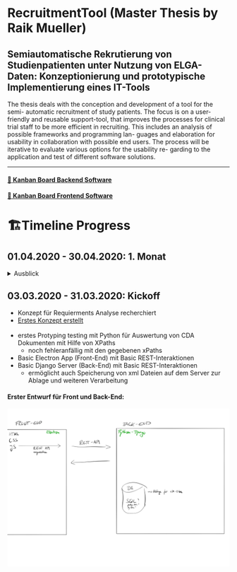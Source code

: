 # RecruitmentTool (Master Thesis by Raik Mueller) 
## Semiautomatische Rekrutierung von Studienpatienten unter Nutzung von ELGA-Daten: Konzeptionierung und prototypische Implementierung eines IT-Tools

The thesis deals with the conception and development of a tool for the semi- automatic recruitment of study patients. The focus is on a user-friendly and reusable support-tool, that improves the processes for clinical trial staff to be more efficient in recruiting.
This includes an analysis of possible frameworks and programming lan- guages and elaboration for usability in collaboration with possible end users. The process will be iterative to evaluate various options for the usability re- garding to the application and test of different software solutions.



---
#### [🎯 Kanban Board Backend Software](https://github.com/raikm/RecruitmentTool/projects/2)

#### [🎯 Kanban Board Frontend Software](https://github.com/raikm/RecruitmentTool/projects/3)

# 🏗Timeline Progress

## 01.04.2020 - 30.04.2020: 1. Monat
<details><summary>Ausblick</summary>
<p>
<ul>
  <li>neue xPaths erstellt für weitere Test mit Hilfe der ArtDecor-Erweiterung</li>
  <li>Verbesserung der Robustheit bei der xPath Auswertung</li>
  <li>Verbesserung der Datenhaltung der XML Files</li>
  <li>Erweiterung der GUI</li>
  <li>Rest siehe Kanban Board</li>
</ul>
</p>
</details>



## 03.03.2020 - 31.03.2020: Kickoff
- Konzept für Requierments Analyse recherchiert
- [Erstes Konzept erstellt](https://www.notion.so/Konzept-a88d0a9f79ec4122bc6533d7d3cdb702)
<br/><br/>
- erstes Protyping testing mit Python für Auswertung von CDA Dokumenten mit Hilfe von XPaths
    - noch fehleranfällig mit den gegebenen xPaths
- Basic Electron App (Front-End) mit Basic REST-Interaktionen
- Basic Django Server (Back-End) mit Basic REST-Interaktionen
    - ermöglicht auch Speicherung von xml Dateien auf dem Server zur Ablage und weiteren Verarbeitung

#### Erster Entwurf für Front und Back-End:
![](images_readme/Untitled-6.jpg)

